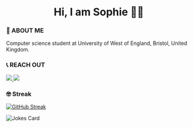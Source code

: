 <div align="center">
  <h1>Hi, I am Sophie 👋🏻</h1>
</div>

### 🚀 ABOUT ME

Computer science student at University of West of England, Bristol, United Kingdom.

### 📞 REACH OUT

<a href="https://www.linkedin.com/in/sudefidan/" target="_blank">
  <img src="https://img.shields.io/badge/LinkedIn-0077B5?style=for-the-badge&logo=linkedin&logoColor=white" />
</a>
<a href="https://sudefidan.github.io/portfolio/" target="_blank">
  <img src="https://img.shields.io/badge/website-000000?style=for-the-badge&logo=About.me&logoColor=white" />
</a>


### 🤓 Streak
[![GitHub Streak](https://github-readme-streak-stats.herokuapp.com/?user=sudefidan)](https://git.io/streak-stats)



<img src="https://readme-jokes.vercel.app/api" alt="Jokes Card" />
  
